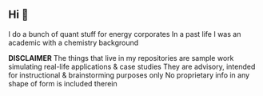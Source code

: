 ## Hi 👋

I do a bunch of quant stuff for energy corporates
In a past life I was an academic with a chemistry background

**DISCLAIMER**
The things that live in my repositories are sample work simulating real-life applications & case studies
They are advisory, intended for instructional & brainstorming purposes only
No proprietary info in any shape of form is included therein
